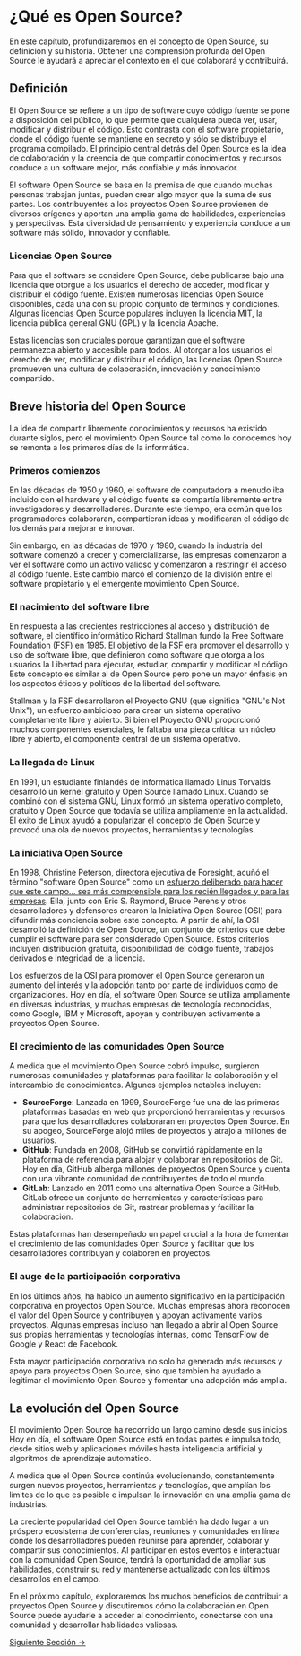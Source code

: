 # ¿Qué es Open Source?

En este capítulo, profundizaremos en el concepto de Open Source, su definición y su historia. Obtener una comprensión profunda del Open Source le ayudará a apreciar el contexto en el que colaborará y contribuirá.

## Definición

El Open Source se refiere a un tipo de software cuyo código fuente se pone a disposición del público, lo que permite que cualquiera pueda ver, usar, modificar y distribuir el código. Esto contrasta con el software propietario, donde el código fuente se mantiene en secreto y sólo se distribuye el programa compilado. El principio central detrás del Open Source es la idea de colaboración y la creencia de que compartir conocimientos y recursos conduce a un software mejor, más confiable y más innovador.

El software Open Source se basa en la premisa de que cuando muchas personas trabajan juntas, pueden crear algo mayor que la suma de sus partes. Los contribuyentes a los proyectos Open Source provienen de diversos orígenes y aportan una amplia gama de habilidades, experiencias y perspectivas. Esta diversidad de pensamiento y experiencia conduce a un software más sólido, innovador y confiable.

### Licencias Open Source

Para que el software se considere Open Source, debe publicarse bajo una licencia que otorgue a los usuarios el derecho de acceder, modificar y distribuir el código fuente. Existen numerosas licencias Open Source disponibles, cada una con su propio conjunto de términos y condiciones. Algunas licencias Open Source populares incluyen la licencia MIT, la licencia pública general GNU (GPL) y la licencia Apache.

Estas licencias son cruciales porque garantizan que el software permanezca abierto y accesible para todos. Al otorgar a los usuarios el derecho de ver, modificar y distribuir el código, las licencias Open Source promueven una cultura de colaboración, innovación y conocimiento compartido.

## Breve historia del Open Source

La idea de compartir libremente conocimientos y recursos ha existido durante siglos, pero el movimiento Open Source tal como lo conocemos hoy se remonta a los primeros días de la informática.

### Primeros comienzos

En las décadas de 1950 y 1960, el software de computadora a menudo iba incluido con el hardware y el código fuente se compartía libremente entre investigadores y desarrolladores. Durante este tiempo, era común que los programadores colaboraran, compartieran ideas y modificaran el código de los demás para mejorar e innovar.

Sin embargo, en las décadas de 1970 y 1980, cuando la industria del software comenzó a crecer y comercializarse, las empresas comenzaron a ver el software como un activo valioso y comenzaron a restringir el acceso al código fuente. Este cambio marcó el comienzo de la división entre el software propietario y el emergente movimiento Open Source.

### El nacimiento del software libre

En respuesta a las crecientes restricciones al acceso y distribución de software, el científico informático Richard Stallman fundó la Free Software Foundation (FSF) en 1985. El objetivo de la FSF era promover el desarrollo y uso de software libre, que definieron como software que otorga a los usuarios la Libertad para ejecutar, estudiar, compartir y modificar el código. Este concepto es similar al de Open Source pero pone un mayor énfasis en los aspectos éticos y políticos de la libertad del software.

Stallman y la FSF desarrollaron el Proyecto GNU (que significa "GNU's Not Unix"), un esfuerzo ambicioso para crear un sistema operativo completamente libre y abierto. Si bien el Proyecto GNU proporcionó muchos componentes esenciales, le faltaba una pieza crítica: un núcleo libre y abierto, el componente central de un sistema operativo.

### La llegada de Linux

En 1991, un estudiante finlandés de informática llamado Linus Torvalds desarrolló un kernel gratuito y Open Source llamado Linux. Cuando se combinó con el sistema GNU, Linux formó un sistema operativo completo, gratuito y Open Source que todavía se utiliza ampliamente en la actualidad. El éxito de Linux ayudó a popularizar el concepto de Open Source y provocó una ola de nuevos proyectos, herramientas y tecnologías.

### La iniciativa Open Source

En 1998, Christine Peterson, directora ejecutiva de Foresight, acuñó el término "software Open Source" como un [esfuerzo deliberado para hacer que este campo... sea más comprensible para los recién llegados y para las empresas](https://opensource.com/article/18/2/coining-term-open-source-software). Ella, junto con Eric S. Raymond, Bruce Perens y otros desarrolladores y defensores crearon la Iniciativa Open Source (OSI) para difundir más conciencia sobre este concepto. A partir de ahí, la OSI desarrolló la definición de Open Source, un conjunto de criterios que debe cumplir el software para ser considerado Open Source. Estos criterios incluyen distribución gratuita, disponibilidad del código fuente, trabajos derivados e integridad de la licencia.

Los esfuerzos de la OSI para promover el Open Source generaron un aumento del interés y la adopción tanto por parte de individuos como de organizaciones. Hoy en día, el software Open Source se utiliza ampliamente en diversas industrias, y muchas empresas de tecnología reconocidas, como Google, IBM y Microsoft, apoyan y contribuyen activamente a proyectos Open Source.

### El crecimiento de las comunidades Open Source

A medida que el movimiento Open Source cobró impulso, surgieron numerosas comunidades y plataformas para facilitar la colaboración y el intercambio de conocimientos. Algunos ejemplos notables incluyen:

- **SourceForge**: Lanzada en 1999, SourceForge fue una de las primeras plataformas basadas en web que proporcionó herramientas y recursos para que los desarrolladores colaboraran en proyectos Open Source. En su apogeo, SourceForge alojó miles de proyectos y atrajo a millones de usuarios.
- **GitHub**: Fundada en 2008, GitHub se convirtió rápidamente en la plataforma de referencia para alojar y colaborar en repositorios de Git. Hoy en día, GitHub alberga millones de proyectos Open Source y cuenta con una vibrante comunidad de contribuyentes de todo el mundo.
- **GitLab**: Lanzado en 2011 como una alternativa Open Source a GitHub, GitLab ofrece un conjunto de herramientas y características para administrar repositorios de Git, rastrear problemas y facilitar la colaboración.

Estas plataformas han desempeñado un papel crucial a la hora de fomentar el crecimiento de las comunidades Open Source y facilitar que los desarrolladores contribuyan y colaboren en proyectos.

### El auge de la participación corporativa

En los últimos años, ha habido un aumento significativo en la participación corporativa en proyectos Open Source. Muchas empresas ahora reconocen el valor del Open Source y contribuyen y apoyan activamente varios proyectos. Algunas empresas incluso han llegado a abrir al Open Source sus propias herramientas y tecnologías internas, como TensorFlow de Google y React de Facebook.

Esta mayor participación corporativa no solo ha generado más recursos y apoyo para proyectos Open Source, sino que también ha ayudado a legitimar el movimiento Open Source y fomentar una adopción más amplia.

## La evolución del Open Source

El movimiento Open Source ha recorrido un largo camino desde sus inicios. Hoy en día, el software Open Source está en todas partes e impulsa todo, desde sitios web y aplicaciones móviles hasta inteligencia artificial y algoritmos de aprendizaje automático.

A medida que el Open Source continúa evolucionando, constantemente surgen nuevos proyectos, herramientas y tecnologías, que amplían los límites de lo que es posible e impulsan la innovación en una amplia gama de industrias.

La creciente popularidad del Open Source también ha dado lugar a un próspero ecosistema de conferencias, reuniones y comunidades en línea donde los desarrolladores pueden reunirse para aprender, colaborar y compartir sus conocimientos. Al participar en estos eventos e interactuar con la comunidad Open Source, tendrá la oportunidad de ampliar sus habilidades, construir su red y mantenerse actualizado con los últimos desarrollos en el campo.

En el próximo capítulo, exploraremos los muchos beneficios de contribuir a proyectos Open Source y discutiremos cómo la colaboración en Open Source puede ayudarle a acceder al conocimiento, conectarse con una comunidad y desarrollar habilidades valiosas.

[Siguiente Sección ->](03-por-que-open-source.md)
